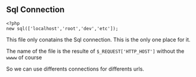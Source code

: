 ## Sql Connection

    <?php
    new sql(['localhost','root','dev','etc']);

This file only conatains the Sql connection.
This is the only one place for it.

The name of the file is the resulte of `$_REQUEST['HTTP_HOST']` without the `wwww` of course

So we can use differents connections for differents urls.